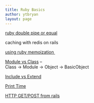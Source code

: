 ```yaml
---
title: Ruby Basics
author: ytbryan
layout: page
---
```

[ruby double pipe or equal][1]</p> 

caching with redis on rails</a>

[using ruby memoization ][2]

[Module vs Class][3] &#8211;  
Class -> Module -> Object -> BasicObject

[Include vs Extend][4]

[Print Time][5]

[HTTP GET/POST from rails][6]

 [1]: http://www.rubyinside.com/what-rubys-double-pipe-or-equals-really-does-5488.html
 [2]: http://gavinmiller.io/2013/basics-of-ruby-memoization/
 [3]: http://stackoverflow.com/questions/151505/difference-between-a-class-and-a-module
 [4]: http://www.railstips.org/blog/archives/2009/05/15/include-vs-extend-in-ruby/
 [5]: http://www.dzone.com/snippets/date-time-format-ruby
 [6]: http://stackoverflow.com/questions/4581075/how-make-a-http-get-request-using-ruby-on-rails